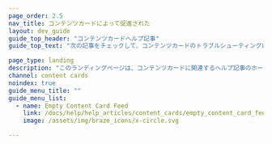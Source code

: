 ```yaml
---
page_order: 2.5
nav_title: コンテンツカードによって促進された
layout: dev_guide
guide_top_header: "コンテンツカードヘルプ記事"
guide_top_text: "次の記事をチェックして、コンテンツカードのトラブルシューティングについて確認してください。 <br><br> キャンペーンやキャンバスにコンテンツカードを統合するさまざまな方法については、<a href='/docs/user_guide/message_building_by_channel/content_cards/'>コンテンツカード</a>セクションをご覧ください！"

page_type: landing
description: "このランディングページは、コンテンツカードに関連するヘルプ記事のホームです。"
channel: content cards
noindex: true
guide_menu_title: ""
guide_menu_list:
  - name: Empty Content Card Feed
    link: /docs/help/help_articles/content_cards/empty_content_card_feed/
    image: /assets/img/braze_icons/x-circle.svg

---
```

